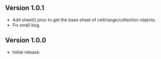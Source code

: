 Version 1.0.1
-------------
* Add sheet() proc to get the base sheet of cell/range/collection objects.
* Fix small bug.

Version 1.0.0
-------------
* Initial release.
